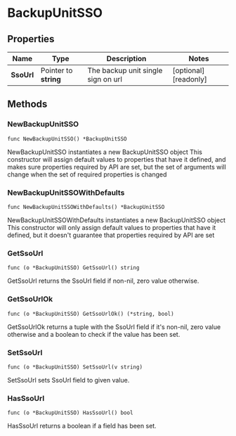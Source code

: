 # BackupUnitSSO

## Properties

|Name | Type | Description | Notes|
|------------ | ------------- | ------------- | -------------|
|**SsoUrl** | Pointer to **string** | The backup unit single sign on url | [optional] [readonly] |

## Methods

### NewBackupUnitSSO

`func NewBackupUnitSSO() *BackupUnitSSO`

NewBackupUnitSSO instantiates a new BackupUnitSSO object
This constructor will assign default values to properties that have it defined,
and makes sure properties required by API are set, but the set of arguments
will change when the set of required properties is changed

### NewBackupUnitSSOWithDefaults

`func NewBackupUnitSSOWithDefaults() *BackupUnitSSO`

NewBackupUnitSSOWithDefaults instantiates a new BackupUnitSSO object
This constructor will only assign default values to properties that have it defined,
but it doesn't guarantee that properties required by API are set

### GetSsoUrl

`func (o *BackupUnitSSO) GetSsoUrl() string`

GetSsoUrl returns the SsoUrl field if non-nil, zero value otherwise.

### GetSsoUrlOk

`func (o *BackupUnitSSO) GetSsoUrlOk() (*string, bool)`

GetSsoUrlOk returns a tuple with the SsoUrl field if it's non-nil, zero value otherwise
and a boolean to check if the value has been set.

### SetSsoUrl

`func (o *BackupUnitSSO) SetSsoUrl(v string)`

SetSsoUrl sets SsoUrl field to given value.

### HasSsoUrl

`func (o *BackupUnitSSO) HasSsoUrl() bool`

HasSsoUrl returns a boolean if a field has been set.


